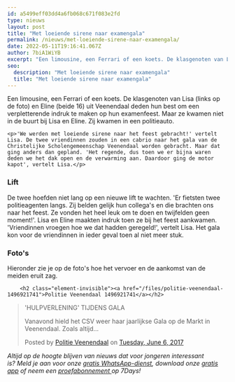 ```yaml
---
id: a5499eff03dd4a6fb068c671f083e2fd
type: nieuws
layout: post
title: "Met loeiende sirene naar examengala"
permalink: /nieuws/met-loeiende-sirene-naar-examengala/
date: 2022-05-11T19:16:41.067Z
author: 7biA1WiYB
excerpt: "Een limousine, een Ferrari of een koets. De klasgenoten van Lisa (links op de foto) en Eline (beide 16) uit Veenendaal deden hun best om een verpletterende indruk te maken op hun examenfeest. Maar ze kwamen niet in de buurt bij Lisa en Eline. Zij kwamen in een politieauto.  "
seo:
  description: "Met loeiende sirene naar examengala"
  title: "Met loeiende sirene naar examengala"
---
```

Een limousine, een Ferrari of een koets. De klasgenoten van Lisa (links op de foto) en Eline (beide 16) uit Veenendaal deden hun best om een verpletterende indruk te maken op hun examenfeest. Maar ze kwamen niet in de buurt bij Lisa en Eline. Zij kwamen in een politieauto.  

    <p>'We werden met loeiende sirene naar het feest gebracht!' vertelt Lisa. De twee vriendinnen zouden in een cabrio naar het gala van de Christelijke Scholengemeenschap Veenendaal worden gebracht. Maar dat ging anders dan gepland. 'Het regende, dus toen we er bijna waren deden we het dak open en de verwarming aan. Daardoor ging de motor kapot', vertelt Lisa.</p>
<h3>Lift</h3>
<p>De twee hoefden niet lang op een nieuwe lift te wachten. 'Er fietsten twee politieagenten langs. Zij belden gelijk hun collega's en die brachten ons naar het feest. Ze vonden het heel leuk om te doen en twijfelden geen moment!'. Lisa en Eline maakten indruk toen ze bij het feest aankwamen. 'Vriendinnen vroegen hoe we dat hadden geregeld!', vertelt Lisa. Het gala kon voor de vriendinnen in ieder geval toen al niet meer stuk. </p>
<h3>Foto's</h3>
<p>Hieronder zie je op de foto's hoe het vervoer en de aankomst van de meiden eruit zag.</p>
<p><div class="media media-element-container media-default"><div id="file-417764" class="file file-document file-text-oembed">

        <h2 class="element-invisible"><a href="/files/politie-veenendaal-1496921741">Politie Veenendaal 1496921741</a></h2>
    
  
  <div class="content">
    
<div id="fb-root"></div>
<script async="1" defer="1" crossorigin="anonymous" src="https://connect.facebook.net/en_US/sdk.js#xfbml=1&amp;version=v6.0"></script><div class="fb-post" data-href="https://www.facebook.com/PolitieVeenendaal/posts/881227675361600" data-width="640"><blockquote cite="https://www.facebook.com/PolitieVeenendaal/posts/881227675361600" class="fb-xfbml-parse-ignore"><p>&#039;HULPVERLENING&#039; TIJDENS GALA

Vanavond hield het CSV weer haar jaarlijkse Gala op de Markt in Veenendaal.
Zoals altijd...</p>Posted by <a href="https://www.facebook.com/PolitieVeenendaal/">Politie Veenendaal</a> on&nbsp;<a href="https://www.facebook.com/PolitieVeenendaal/posts/881227675361600">Tuesday, June 6, 2017</a></blockquote></div>  </div>

  
</div>
</div>
<p><em>Altijd op de hoogte blijven van nieuws dat voor jongeren interessant is? Meld je aan voor onze </em><a href="https://7dagen.netlify.app/whatsapp"><em>gratis WhatsApp-dienst</em></a><em>, download onze </em><a href="https://7dagen.netlify.app/app"><em>gratis app</em></a><em> of neem een </em><a href="https://abonneren.sevendays.nl/abonneren/abonnementen/ae/artikel"><em>proefabonnement </em></a><em>op 7Days!</em></p>  
